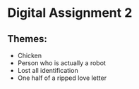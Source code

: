 # Digital Assignment 2



## Themes:
- Chicken
- Person who is actually a robot
- Lost all identification
- One half of a ripped love letter